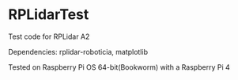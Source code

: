 # RPLidarTest
Test code for RPLidar A2

Dependencies: rplidar-roboticia, matplotlib

Tested on Raspberry Pi OS 64-bit(Bookworm) with a Raspberry Pi 4
